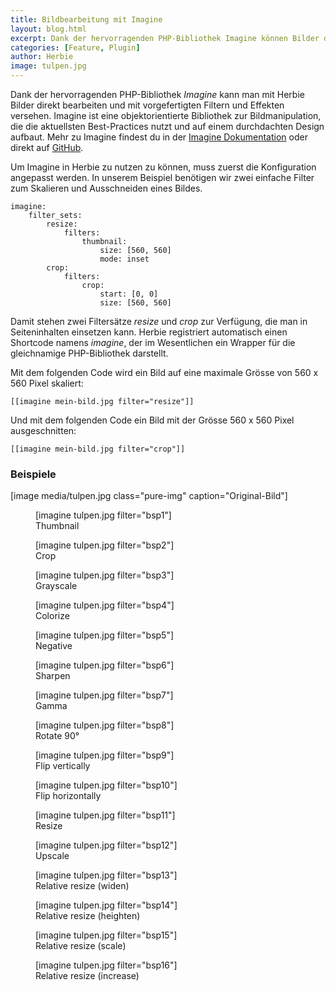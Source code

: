 ```yaml
---
title: Bildbearbeitung mit Imagine
layout: blog.html
excerpt: Dank der hervorragenden PHP-Bibliothek Imagine können Bilder direkt bearbeitet und mit vorgefertigten Filtern und Effekten versehen werden. Das zeitaufwändige Erstellen von skalierten Bildern entfällt.
categories: [Feature, Plugin]
author: Herbie
image: tulpen.jpg
---
```


Dank der hervorragenden PHP-Bibliothek *Imagine* kann man mit Herbie Bilder
direkt bearbeiten und mit vorgefertigten Filtern und Effekten versehen. Imagine
ist eine objektorientierte Bibliothek zur Bildmanipulation, die die aktuellsten
Best-Practices nutzt und auf einem durchdachten Design aufbaut. Mehr zu Imagine
findest du in der [Imagine Dokumentation][1] oder direkt auf [GitHub][2].

Um Imagine in Herbie zu nutzen zu können, muss zuerst die Konfiguration
angepasst werden. In unserem Beispiel benötigen wir zwei einfache Filter zum
Skalieren und Ausschneiden eines Bildes.

    imagine:
        filter_sets:
            resize:
                filters:
                    thumbnail:
                        size: [560, 560]
                        mode: inset
            crop:
                filters:
                    crop:
                        start: [0, 0]
                        size: [560, 560]

Damit stehen zwei Filtersätze *resize* und *crop* zur Verfügung, die man in
Seiteninhalten einsetzen kann. Herbie registriert automatisch einen
Shortcode namens *imagine*, der im Wesentlichen ein Wrapper für die
gleichnamige PHP-Bibliothek darstellt.

Mit dem folgenden Code wird ein Bild auf eine maximale Grösse von 560 x 560
Pixel skaliert:

    [[imagine mein-bild.jpg filter="resize"]]

Und mit dem folgenden Code ein Bild mit der Grösse 560 x 560 Pixel
ausgeschnitten:

    [[imagine mein-bild.jpg filter="crop"]]


### Beispiele

[image media/tulpen.jpg class="pure-img" caption="Original-Bild"]

<div class="gallery">
<figure>[imagine tulpen.jpg filter="bsp1"]<figcaption>Thumbnail</figcaption></figure>
<figure>[imagine tulpen.jpg filter="bsp2"]<figcaption>Crop</figcaption></figure>
<figure>[imagine tulpen.jpg filter="bsp3"]<figcaption>Grayscale</figcaption></figure>
<figure>[imagine tulpen.jpg filter="bsp4"]<figcaption>Colorize</figcaption></figure>
<figure>[imagine tulpen.jpg filter="bsp5"]<figcaption>Negative</figcaption></figure>
<figure>[imagine tulpen.jpg filter="bsp6"]<figcaption>Sharpen</figcaption></figure>
<figure>[imagine tulpen.jpg filter="bsp7"]<figcaption>Gamma</figcaption></figure>
<figure>[imagine tulpen.jpg filter="bsp8"]<figcaption>Rotate 90°</figcaption></figure>
<figure>[imagine tulpen.jpg filter="bsp9"]<figcaption>Flip vertically</figcaption></figure>
<figure>[imagine tulpen.jpg filter="bsp10"]<figcaption>Flip horizontally</figcaption></figure>
<figure>[imagine tulpen.jpg filter="bsp11"]<figcaption>Resize</figcaption></figure>
<figure>[imagine tulpen.jpg filter="bsp12"]<figcaption>Upscale</figcaption></figure>
<figure>[imagine tulpen.jpg filter="bsp13"]<figcaption>Relative resize (widen)</figcaption></figure>
<figure>[imagine tulpen.jpg filter="bsp14"]<figcaption>Relative resize (heighten)</figcaption></figure>
<figure>[imagine tulpen.jpg filter="bsp15"]<figcaption>Relative resize (scale)</figcaption></figure>
<figure>[imagine tulpen.jpg filter="bsp16"]<figcaption>Relative resize (increase)</figcaption></figure>
</div>


[1]: http://imagine.readthedocs.org
[2]: https://github.com/avalanche123/Imagine
